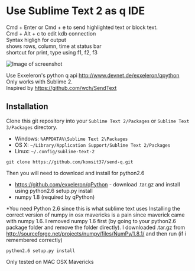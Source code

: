 # Use Sublime Text 2 as q IDE

Cmd + Enter or Cmd + e to send highlighted text or block text.<br>
Cmd + Alt + c to edit kdb connection<br>
Syntax higligh for output<br>
shows rows, column, time at status bar <br>
shortcut for print, type using f1, f2, f3<br>

![Image of screenshot](https://github.com/komsit37/sublime-q/blob/master/screenshot.png)

Use Exxeleron's python q api http://www.devnet.de/exxeleron/qpython <br>
Only works with Sublime 2.<br>
Inspired by https://github.com/wch/SendText

## Installation

Clone this git repository into your `Sublime Text 2/Packages` or `Sublime Text 3/Packages` directory. 

* Windows: `%APPDATA%\Sublime Text 2\Packages`
* OS X: `~/Library/Application Support/Sublime Text 2/Packages`
* Linux: `~/.config/sublime-text-2`

```
git clone https://github.com/komsit37/send-q.git
```
Then you will need to download and install for python2.6<br>
* https://github.com/exxeleron/qPython - download .tar.gz and install using python2.6 setup.py install
* numpy 1.8 (required by qPython)

*You need Python 2.6 since this is what sublime text uses
Installing the correct version of numpy in osx mavericks is a pain since maverick came with numpy 1.6. I removed numpy 1.6 first (by going to your python2.6 package folder and remove the folder directly). I downloaded .tar.gz from http://sourceforge.net/projects/numpy/files/NumPy/1.8.1/ and then run (if i remembered correctly)
```
python2.6 setup.py install
```

Only tested on MAC OSX Mavericks
